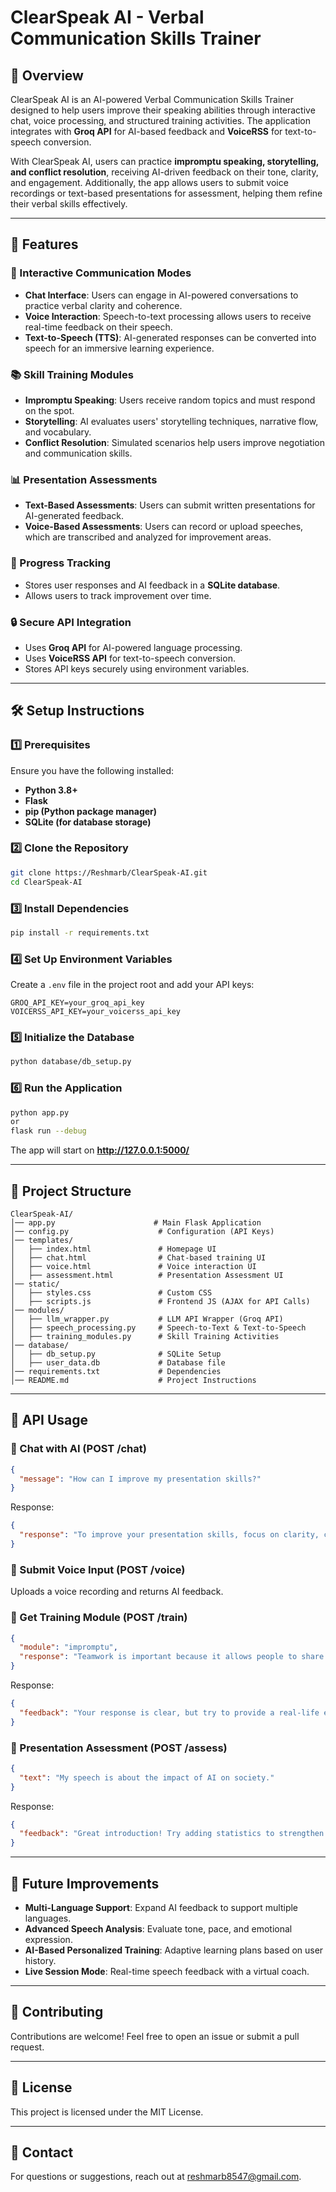 # ClearSpeak AI - Verbal Communication Skills Trainer

## 📌 Overview
ClearSpeak AI is an AI-powered Verbal Communication Skills Trainer designed to help users improve their speaking abilities through interactive chat, voice processing, and structured training activities. The application integrates with **Groq API** for AI-based feedback and **VoiceRSS** for text-to-speech conversion.

With ClearSpeak AI, users can practice **impromptu speaking, storytelling, and conflict resolution**, receiving AI-driven feedback on their tone, clarity, and engagement. Additionally, the app allows users to submit voice recordings or text-based presentations for assessment, helping them refine their verbal skills effectively.

---
## 🚀 Features

### 🎤 Interactive Communication Modes
- **Chat Interface**: Users can engage in AI-powered conversations to practice verbal clarity and coherence.
- **Voice Interaction**: Speech-to-text processing allows users to receive real-time feedback on their speech.
- **Text-to-Speech (TTS)**: AI-generated responses can be converted into speech for an immersive learning experience.

### 📚 Skill Training Modules
- **Impromptu Speaking**: Users receive random topics and must respond on the spot.
- **Storytelling**: AI evaluates users' storytelling techniques, narrative flow, and vocabulary.
- **Conflict Resolution**: Simulated scenarios help users improve negotiation and communication skills.

### 📊 Presentation Assessments
- **Text-Based Assessments**: Users can submit written presentations for AI-generated feedback.
- **Voice-Based Assessments**: Users can record or upload speeches, which are transcribed and analyzed for improvement areas.

### 💾 Progress Tracking
- Stores user responses and AI feedback in a **SQLite database**.
- Allows users to track improvement over time.

### 🔒 Secure API Integration
- Uses **Groq API** for AI-powered language processing.
- Uses **VoiceRSS API** for text-to-speech conversion.
- Stores API keys securely using environment variables.

---
## 🛠️ Setup Instructions

### 1️⃣ Prerequisites
Ensure you have the following installed:
- **Python 3.8+**
- **Flask**
- **pip (Python package manager)**
- **SQLite (for database storage)**

### 2️⃣ Clone the Repository
```bash
git clone https://Reshmarb/ClearSpeak-AI.git
cd ClearSpeak-AI
```

### 3️⃣ Install Dependencies
```bash
pip install -r requirements.txt
```

### 4️⃣ Set Up Environment Variables
Create a `.env` file in the project root and add your API keys:
```
GROQ_API_KEY=your_groq_api_key
VOICERSS_API_KEY=your_voicerss_api_key
```

### 5️⃣ Initialize the Database
```bash
python database/db_setup.py
```

### 6️⃣ Run the Application
```bash
python app.py
or
flask run --debug
```
The app will start on **http://127.0.0.1:5000/**

---
## 📂 Project Structure
```
ClearSpeak-AI/
│── app.py                      # Main Flask Application
│── config.py                    # Configuration (API Keys)
│── templates/
│   ├── index.html               # Homepage UI
│   ├── chat.html                # Chat-based training UI
│   ├── voice.html               # Voice interaction UI
│   ├── assessment.html          # Presentation Assessment UI
│── static/
│   ├── styles.css               # Custom CSS
│   ├── scripts.js               # Frontend JS (AJAX for API Calls)
│── modules/
│   ├── llm_wrapper.py           # LLM API Wrapper (Groq API)
│   ├── speech_processing.py     # Speech-to-Text & Text-to-Speech
│   ├── training_modules.py      # Skill Training Activities
│── database/
│   ├── db_setup.py              # SQLite Setup
│   ├── user_data.db             # Database file
│── requirements.txt             # Dependencies
│── README.md                    # Project Instructions
```

---
## 📜 API Usage

### 🔹 Chat with AI (POST /chat)
```json
{
  "message": "How can I improve my presentation skills?"
}
```
Response:
```json
{
  "response": "To improve your presentation skills, focus on clarity, confidence, and structured delivery. Avoid filler words and maintain eye contact."
}
```

### 🔹 Submit Voice Input (POST /voice)
Uploads a voice recording and returns AI feedback.

### 🔹 Get Training Module (POST /train)
```json
{
  "module": "impromptu",
  "response": "Teamwork is important because it allows people to share ideas."
}
```
Response:
```json
{
  "feedback": "Your response is clear, but try to provide a real-life example for better engagement."
}
```

### 🔹 Presentation Assessment (POST /assess)
```json
{
  "text": "My speech is about the impact of AI on society."
}
```
Response:
```json
{
  "feedback": "Great introduction! Try adding statistics to strengthen your argument."
}
```

---
## 🚀 Future Improvements
- **Multi-Language Support**: Expand AI feedback to support multiple languages.
- **Advanced Speech Analysis**: Evaluate tone, pace, and emotional expression.
- **AI-Based Personalized Training**: Adaptive learning plans based on user history.
- **Live Session Mode**: Real-time speech feedback with a virtual coach.

---
## 🤝 Contributing
Contributions are welcome! Feel free to open an issue or submit a pull request.

---
## 📜 License
This project is licensed under the MIT License.

---
## 📩 Contact
For questions or suggestions, reach out at [reshmarb8547@gmail.com](mailto:reshmarb8547@gmail.com).

